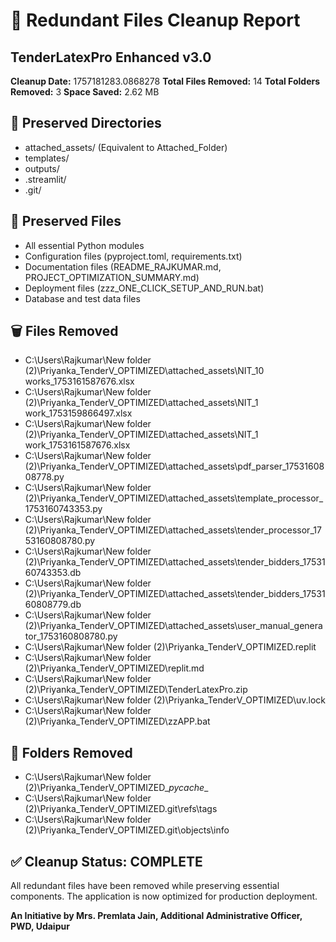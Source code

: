 
# 🧹 Redundant Files Cleanup Report
## TenderLatexPro Enhanced v3.0

**Cleanup Date:** 1757181283.0868278
**Total Files Removed:** 14
**Total Folders Removed:** 3
**Space Saved:** 2.62 MB

## 📁 Preserved Directories
- attached_assets/ (Equivalent to Attached_Folder)
- templates/
- outputs/
- .streamlit/
- .git/

## 📄 Preserved Files
- All essential Python modules
- Configuration files (pyproject.toml, requirements.txt)
- Documentation files (README_RAJKUMAR.md, PROJECT_OPTIMIZATION_SUMMARY.md)
- Deployment files (zzz_ONE_CLICK_SETUP_AND_RUN.bat)
- Database and test data files

## 🗑️ Files Removed
- C:\Users\Rajkumar\New folder (2)\Priyanka_TenderV_OPTIMIZED\attached_assets\NIT_10 works_1753161587676.xlsx
- C:\Users\Rajkumar\New folder (2)\Priyanka_TenderV_OPTIMIZED\attached_assets\NIT_1 work_1753159866497.xlsx
- C:\Users\Rajkumar\New folder (2)\Priyanka_TenderV_OPTIMIZED\attached_assets\NIT_1 work_1753161587676.xlsx
- C:\Users\Rajkumar\New folder (2)\Priyanka_TenderV_OPTIMIZED\attached_assets\pdf_parser_1753160808778.py
- C:\Users\Rajkumar\New folder (2)\Priyanka_TenderV_OPTIMIZED\attached_assets\template_processor_1753160743353.py
- C:\Users\Rajkumar\New folder (2)\Priyanka_TenderV_OPTIMIZED\attached_assets\tender_processor_1753160808780.py
- C:\Users\Rajkumar\New folder (2)\Priyanka_TenderV_OPTIMIZED\attached_assets\tender_bidders_1753160743353.db
- C:\Users\Rajkumar\New folder (2)\Priyanka_TenderV_OPTIMIZED\attached_assets\tender_bidders_1753160808779.db
- C:\Users\Rajkumar\New folder (2)\Priyanka_TenderV_OPTIMIZED\attached_assets\user_manual_generator_1753160808780.py
- C:\Users\Rajkumar\New folder (2)\Priyanka_TenderV_OPTIMIZED\.replit
- C:\Users\Rajkumar\New folder (2)\Priyanka_TenderV_OPTIMIZED\replit.md
- C:\Users\Rajkumar\New folder (2)\Priyanka_TenderV_OPTIMIZED\TenderLatexPro.zip
- C:\Users\Rajkumar\New folder (2)\Priyanka_TenderV_OPTIMIZED\uv.lock
- C:\Users\Rajkumar\New folder (2)\Priyanka_TenderV_OPTIMIZED\zzAPP.bat

## 📂 Folders Removed
- C:\Users\Rajkumar\New folder (2)\Priyanka_TenderV_OPTIMIZED\__pycache__
- C:\Users\Rajkumar\New folder (2)\Priyanka_TenderV_OPTIMIZED\.git\refs\tags
- C:\Users\Rajkumar\New folder (2)\Priyanka_TenderV_OPTIMIZED\.git\objects\info

## ✅ Cleanup Status: COMPLETE
All redundant files have been removed while preserving essential components.
The application is now optimized for production deployment.

**An Initiative by Mrs. Premlata Jain, Additional Administrative Officer, PWD, Udaipur**
